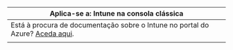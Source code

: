 |Aplica-se a: Intune na consola clássica |
|--|
|Está à procura de documentação sobre o Intune no portal do Azure? [Aceda aqui](https://docs.microsoft.com/intune/what-is-intune).|
| |
